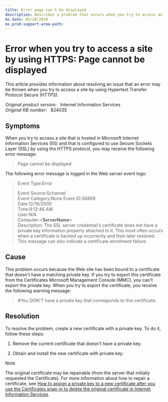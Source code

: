 ```yaml
---
title: Error page can't be displayed
description: Describes a problem that occurs when you try to access an IIS site by using HTTPS after an exported certificate is installed on a Web site.
ms.date: 05/28/2020
ms.prod-support-area-path: 
---
```

# Error when you try to access a site by using HTTPS: Page cannot be displayed

This article provides information about resolving an issue that an error may be thrown when you try to access a site by using Hypertext Transfer Protocol Secure (HTTPS).

_Original product version:_ &nbsp; Internet Information Services  
_Original KB number:_ &nbsp; 824035

## Symptoms

When you try to access a site that is hosted in Microsoft Internet Information Services (IIS) and that is configured to use Secure Sockets Layer (SSL) by using the HTTPS protocol, you may receive the following error message:
> Page cannot be displayed

The following error message is logged in the Web server event logs:

> Event Type:Error
>
> Event Source:Schannel  
> Event Category:None
> Event ID:36869  
> Date:12/18/2000  
> Time:9:12:46 AM  
> User:N/A  
> Computer:<**ServerName**>  
> Description: The SSL server credential's certificate does not have a private key information property attached to it. This most often occurs when a certificate is backed up incorrectly and then later restored. This message can also indicate a certificate enrollment failure.

## Cause

This problem occurs because the Web site has been bound to a certificate that doesn't have a matching private key. If you try to export this certificate from the Certificates Microsoft Management Console (MMC), you can't export the private key. When you try to export the certificate, you receive the following warning message:
> #You DON'T have a private key that corresponds to this certificate.

## Resolution

To resolve the problem, create a new certificate with a private key. To do it, follow these steps:

1. Remove the current certificate that doesn't have a private key.

2. Obtain and install the new certificate with private key.

> [!NOTE]
> The original certificate may be repairable (from the server that initially requested the Certificate). For more information about how to repair a certificate, see [How to assign a private key to a new certificate after you use the Certificates snap-in to delete the original certificate in Internet Information Services](https://support.microsoft.com/help/889651).
